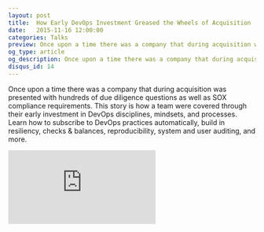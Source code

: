 ```yaml
---
layout: post
title:  How Early DevOps Investment Greased the Wheels of Acquisition
date:   2015-11-16 12:00:00
categories: Talks
preview: Once upon a time there was a company that during acquisition was presented with hundreds of due diligence questions as well as SOX compliance requirements. This story is how a team were covered through their early investment in DevOps disciplines, mindsets, and processes. Learn how to subscribe to DevOps practices automatically, build in resiliency, checks & balances, reproducibility, system and user auditing, and more.
og_type: article
og_description: Once upon a time there was a company that during acquisition was presented with hundreds of due diligence questions as well as SOX compliance requirements. This story is how a team were covered through their early investment in DevOps disciplines, mindsets, and processes. Learn how to subscribe to DevOps practices automatically, build in resiliency, checks & balances, reproducibility, system and user auditing, and more.
disqus_id: 14
---
```


Once upon a time there was a company that during acquisition was presented with hundreds of due diligence questions as well as SOX compliance requirements. This story is how a team were covered through their early investment in DevOps disciplines, mindsets, and processes. Learn how to subscribe to DevOps practices automatically, build in resiliency, checks & balances, reproducibility, system and user auditing, and more.

<div class="embed-responsive embed-responsive-16by9">
  <iframe class="embed-responsive-item" src="https://www.youtube.com/embed/5D_jPCb6lKg" frameborder="0" allowfullscreen></iframe>
</div>
